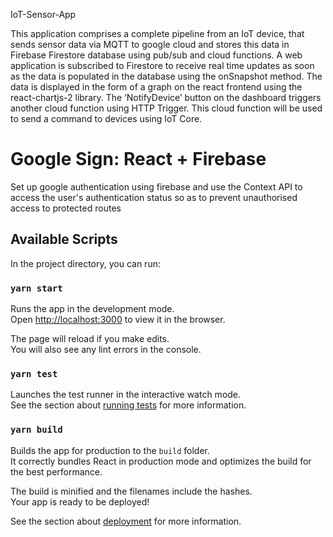 IoT-Sensor-App

This application comprises a complete pipeline from an IoT device, that sends sensor data via MQTT to google cloud and stores this data in Firebase Firestore database using pub/sub and cloud functions. A web application is subscribed to Firestore to receive real time updates as soon as the data is populated in the database using the onSnapshot method. The data is displayed in the form of a graph on the react frontend using the react-chartjs-2 library. The ‘NotifyDevice’ button on the dashboard triggers another cloud function using HTTP Trigger. This cloud function will be used to send a command to devices using IoT Core.

# Google Sign: React + Firebase

Set up google authentication using firebase and use the Context API to access the user's authentication status so as to prevent unauthorised access to protected routes

## Available Scripts

In the project directory, you can run:

### `yarn start`

Runs the app in the development mode.<br />
Open [http://localhost:3000](http://localhost:3000) to view it in the browser.

The page will reload if you make edits.<br />
You will also see any lint errors in the console.

### `yarn test`

Launches the test runner in the interactive watch mode.<br />
See the section about [running tests](https://facebook.github.io/create-react-app/docs/running-tests) for more information.

### `yarn build`

Builds the app for production to the `build` folder.<br />
It correctly bundles React in production mode and optimizes the build for the best performance.

The build is minified and the filenames include the hashes.<br />
Your app is ready to be deployed!

See the section about [deployment](https://facebook.github.io/create-react-app/docs/deployment) for more information.
